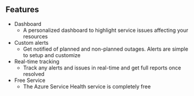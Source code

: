 ## Features
* Dashboard
	* A personalized dashboard to highlight service issues affecting your resources
* Custom alerts
	* Get notified of planned and non-planned outages. Alerts are simple to setup and customize
* Real-time tracking
	* Track any alerts and issues in real-time and get full reports once resolved
* Free Service
	* The Azure Service Health service is completely free